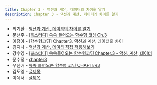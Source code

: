 ```yaml
---
title: Chapter 3 - 액션과 계산, 데이터의 차이를 알기
description: Chapter 3 - 액션과 계산, 데이터의 차이를 알기
---
```


- 최기환 - [액션과 계산, 데이터의 차이를 알기](https://circular-error-a3d.notion.site/605ed11e10a242b785c4c2af9c5d5bb6?pvs=4)
- 문선주 - [[북스터디] 쏙쏙 들어오는 함수형 코딩 Ch.3](https://moonsun-blog.vercel.app/function-3)
- 이정아 - [[함수형코딩] Chapter3. 액션과 계산, 데이터의 차이](https://sulfuric-banjo-5a8.notion.site/Chapter3-c30aeb828f61427682e80c9f44493a80?pvs=4)
- 김지나 - [액션과 계산, 데이터 직접 적용해보기](https://ripe-curio-e9a.notion.site/chap3-8ebfdd03259c4add9f6cb5ca602ad09e?pvs=4)
- 강수영 - [[북스터디] 쏙쏙들어오는 함수형코딩 Chapter.3 - 액션, 계산, 데이터](https://velog.io/@sooyoung15928/%EB%B6%81%EC%8A%A4%ED%84%B0%EB%94%94-%EC%8F%99%EC%8F%99%EB%93%A4%EC%96%B4%EC%98%A4%EB%8A%94-%ED%95%A8%EC%88%98%ED%98%95%EC%BD%94%EB%94%A9-Chapter.3-%EC%95%A1%EC%85%98-%EA%B3%84%EC%82%B0-%EB%8D%B0%EC%9D%B4%ED%84%B0)
- 문수정 - [chapter3](https://velog.io/@coffeeeee/chapter3)
- 우신애 - [쏙쏙 들어오는 함수형 코딩 CHAPTER3](https://velog.io/@wooshinae/%EC%8F%99%EC%8F%99-%EB%93%A4%EC%96%B4%EC%98%A4%EB%8A%94-%ED%95%A8%EC%88%98%ED%98%95%EC%BD%94%EB%94%A9-CHAPTER3)
- 김도영 - [글제목](링크)
- 이예서 - [글제목](링크)
